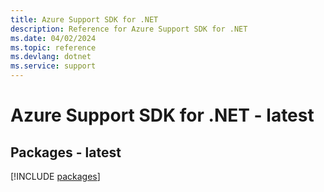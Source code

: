 ```yaml
---
title: Azure Support SDK for .NET
description: Reference for Azure Support SDK for .NET
ms.date: 04/02/2024
ms.topic: reference
ms.devlang: dotnet
ms.service: support
---
```

# Azure Support SDK for .NET - latest
## Packages - latest
[!INCLUDE [packages](support-index.md)]